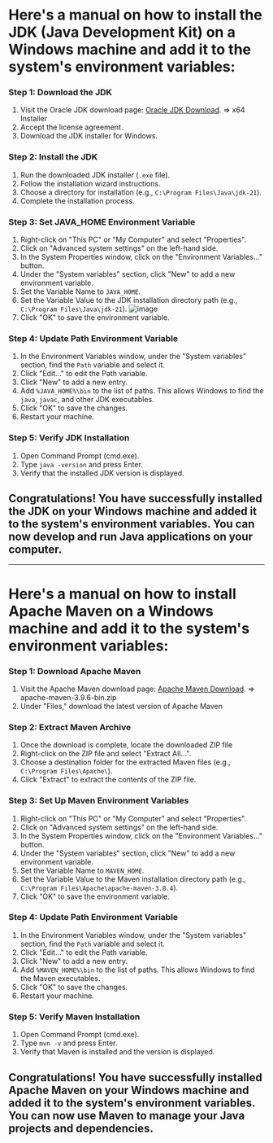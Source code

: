 # Here's a manual on how to install the JDK (Java Development Kit) on a Windows machine and add it to the system's environment variables:

### Step 1: Download the JDK

1. Visit the Oracle JDK download page: [Oracle JDK Download](https://www.oracle.com/java/technologies/downloads/#jdk22-windows). => x64 Installer
2. Accept the license agreement.
3. Download the JDK installer for Windows.

### Step 2: Install the JDK

1. Run the downloaded JDK installer (`.exe` file).
2. Follow the installation wizard instructions.
3. Choose a directory for installation (e.g., `C:\Program Files\Java\jdk-21`).
4. Complete the installation process.

### Step 3: Set JAVA_HOME Environment Variable

1. Right-click on "This PC" or "My Computer" and select "Properties".
2. Click on "Advanced system settings" on the left-hand side.
3. In the System Properties window, click on the "Environment Variables..." button.
4. Under the "System variables" section, click "New" to add a new environment variable.
5. Set the Variable Name to `JAVA_HOME`.
6. Set the Variable Value to the JDK installation directory path (e.g., `C:\Program Files\Java\jdk-21`).
   ![image](https://github.com/rishrcc/JavaSelenium/assets/151720969/8d37f136-c4d1-4418-89a5-714f22c74ed3)
7. Click "OK" to save the environment variable.

### Step 4: Update Path Environment Variable

1. In the Environment Variables window, under the "System variables" section, find the `Path` variable and select it.
2. Click "Edit..." to edit the Path variable.
3. Click "New" to add a new entry.
4. Add `%JAVA_HOME%\bin` to the list of paths. This allows Windows to find the `java`, `javac`, and other JDK executables.
5. Click "OK" to save the changes.
6. Restart your machine.

### Step 5: Verify JDK Installation

1. Open Command Prompt (cmd.exe).
2. Type `java -version` and press Enter.
3. Verify that the installed JDK version is displayed.

## Congratulations! You have successfully installed the JDK on your Windows machine and added it to the system's environment variables. You can now develop and run Java applications on your computer.

---

# Here's a manual on how to install Apache Maven on a Windows machine and add it to the system's environment variables:

### Step 1: Download Apache Maven

1. Visit the Apache Maven download page: [Apache Maven Download](https://maven.apache.org/download.cgi). => apache-maven-3.9.6-bin.zip
2. Under "Files," download the latest version of Apache Maven

### Step 2: Extract Maven Archive

1. Once the download is complete, locate the downloaded ZIP file
2. Right-click on the ZIP file and select "Extract All...".
3. Choose a destination folder for the extracted Maven files (e.g., `C:\Program Files\Apache\`).
4. Click "Extract" to extract the contents of the ZIP file.

### Step 3: Set Up Maven Environment Variables

1. Right-click on "This PC" or "My Computer" and select "Properties".
2. Click on "Advanced system settings" on the left-hand side.
3. In the System Properties window, click on the "Environment Variables..." button.
4. Under the "System variables" section, click "New" to add a new environment variable.
5. Set the Variable Name to `MAVEN_HOME`.
6. Set the Variable Value to the Maven installation directory path (e.g., `C:\Program Files\Apache\apache-maven-3.8.4`).
7. Click "OK" to save the environment variable.

### Step 4: Update Path Environment Variable

1. In the Environment Variables window, under the "System variables" section, find the `Path` variable and select it.
2. Click "Edit..." to edit the Path variable.
3. Click "New" to add a new entry.
4. Add `%MAVEN_HOME%\bin` to the list of paths. This allows Windows to find the Maven executables.
5. Click "OK" to save the changes.
6. Restart your machine.

### Step 5: Verify Maven Installation

1. Open Command Prompt (cmd.exe).
2. Type `mvn -v` and press Enter.
3. Verify that Maven is installed and the version is displayed.

## Congratulations! You have successfully installed Apache Maven on your Windows machine and added it to the system's environment variables. You can now use Maven to manage your Java projects and dependencies.
